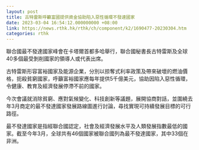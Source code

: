 ```yaml
---
layout: post
title: 古特雷斯呼籲富國提供資金協助陷入惡性循環不發達國家
date: 2023-03-04 16:54:12.000000000 +08:00
link: https://news.rthk.hk/rthk/ch/component/k2/1690477-20230304.htm
categories: rthk
---
```


聯合國最不發達國家峰會在卡塔爾首都多哈舉行，聯合國秘書長古特雷斯及全球40多個最受剝削國家的領導人或代表出席。

古特雷斯形容富裕國家及能源企業，分別以掠奪式利率政策及帶來破壞的燃油價格，扼殺貧窮國家，呼籲富裕國家應每年提供5千億美元，協助因陷入惡性循環，令健康、教育及經濟發展停滯不前的國家。

今次會議就消除貧窮、應對氣候變化、科技創新等議題，展開協商對話，並圍繞去年3月商定的最不發達國家發展路線圖進行討論，尋找實現可持續發展目標的可行路徑。

最不發達國家是指經聯合國認定，社會及經濟發展水平及人類發展指數最低的國家。截至今年3月，全球共有46個國家被聯合國列為最不發達國家，其中33個在非洲。
